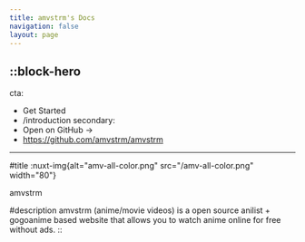 ```yaml
---
title: amvstrm's Docs
navigation: false
layout: page
---
```


::block-hero
---
cta:
  - Get Started
  - /introduction
secondary:
  - Open on GitHub →
  - https://github.com/amvstrm/amvstrm
---
#title
:nuxt-img{alt="amv-all-color.png" src="/amv-all-color.png" width="80"}

amvstrm

#description
amvstrm (anime/movie videos) is a open source anilist + gogoanime based website that allows you to watch anime online for free without ads.
::
